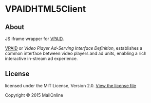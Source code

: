 VPAIDHTML5Client
================

About
-----
JS iframe wrapper for [VPAID](http://www.iab.net/vpaid).

[VPAID](http://www.iab.net/vpaid) or *Video Player Ad-Serving Interface Definition*, establishes a common interface between video players and ad units, enabling a rich interactive in-stream ad experience.

License
-------
licensed under the MIT License, Version 2.0. [View the license file](LICENSE.md)

Copyright &copy; 2015 MailOnline


